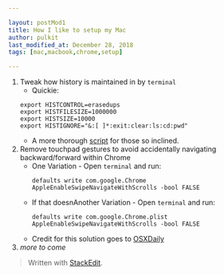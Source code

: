 ```yaml
---

layout: postMod1
title: How I like to setup my Mac
author: pulkit
last_modified_at: December 28, 2018
tags: [mac,macbook,chrome,setup]

---
```


1. Tweak how history is maintained in by `terminal`
	* Quickie:
	```
	export HISTCONTROL=erasedups
    export HISTFILESIZE=1000000
    export HISTSIZE=10000
	export HISTIGNORE="&:[ ]*:exit:clear:ls:cd:pwd"
	```
	* A more thorough [script](https://gist.github.com/pulkitsinghal/077fd7d083c9c4fe7336) for those so inclined.
2. Remove touchpad gestures to avoid accidentally navigating backward/forward within Chrome
	* One Variation - Open `terminal` and run:
		```
		defaults write com.google.Chrome AppleEnableSwipeNavigateWithScrolls -bool FALSE
		```
	* If that doesnAnother Variation - Open `terminal` and run:
		```
		defaults write com.google.Chrome.plist AppleEnableSwipeNavigateWithScrolls -bool FALSE
		```
	* Credit for this solution goes to [OSXDaily](http://osxdaily.com/2015/05/09/disable-swipe-navigation-google-chrome-mac/)
3. *more to come*

> Written with [StackEdit](https://stackedit.io/).
<!--stackedit_data:
eyJoaXN0b3J5IjpbNDU3NjY0MDgwXX0=
-->